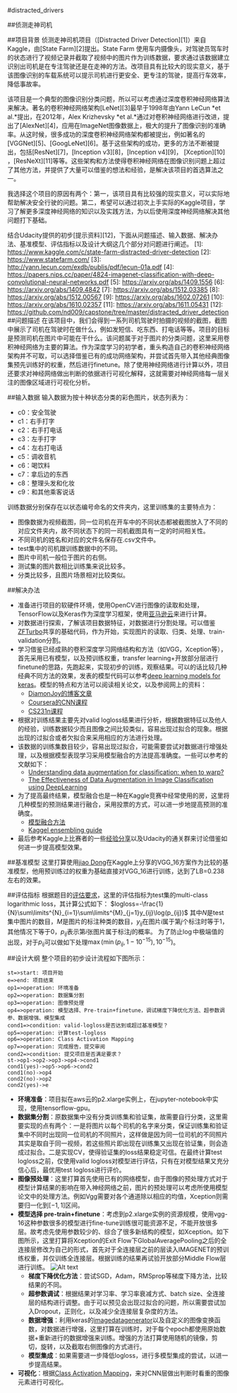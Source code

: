 #distracted_drivers

##侦测走神司机

##项目背景
侦测走神司机项目（[Distracted Driver Detection][1]）来自 Kaggle，由[State Farm][2]提出。State Farm 使用车内摄像头，对驾驶员驾车时的状态进行了视频记录并截取了视频中的图片作为训练数据，要求通过该数据建立识别出司机是在专注驾驶还是在走神的方法。改项目具有比较大的现实意义，基于该图像识别的车载系统可以提示司机进行更安全、更专注的驾驶，提高行车效率，降低事故率。

该项目是一个典型的图像识别分类问题，所以可以考虑通过深度卷积神经网络算法来解决。著名的卷积神经网络架构[LeNet][3]最早于1998年由Yann LeCun *et al.*提出，在2012年，Alex Krizhevsky *et al.*通过对卷积神经网络进行改进，提出了[AlexNet][4]，应用在ImageNet图像数据上，极大的提升了图像识别的准确率。从这时候，很多成功的深度卷积神经网络架构都被提出，例如著名的[VGGNet][5]、[GoogLeNet][6]。基于这些架构的成功，更多的方法不断被提出，包括[ResNet][7]，[Inception v3][8]，[Inception v4][9]， [Xception][10] ，[ResNeXt][11]等等。这些架构和方法使得卷积神经网络在图像识别问题上超过了其他方法，并提供了大量可以借鉴的想法和经验，是解决该项目的首选算法之一。

我选择这个项目的原因有两个：第一，该项目具有比较强的现实意义，可以实际地帮助解决安全行驶的问题。第二，希望可以通过初次上手实际的Kaggle项目，学习了解更多深度神经网络的知识以及实践方法，为以后使用深度神经网络解决其他问题打下基础。

结合Udacity提供的初步[提示资料][12]，下面从问题描述、输入数据、解决办法、基准模型、评估指标以及设计大纲这几个部分对问题进行阐述。
[1]: https://www.kaggle.com/c/state-farm-distracted-driver-detection
[2]: https://www.statefarm.com/
[3]: http://yann.lecun.com/exdb/publis/pdf/lecun-01a.pdf
[4]: https://papers.nips.cc/paper/4824-imagenet-classification-with-deep-convolutional-neural-networks.pdf
[5]: https://arxiv.org/abs/1409.1556
[6]: https://arxiv.org/abs/1409.4842
[7]: https://arxiv.org/abs/1512.03385
[8]: https://arxiv.org/abs/1512.00567
[9]: https://arxiv.org/abs/1602.07261
[10]: https://arxiv.org/abs/1610.02357
[11]: https://arxiv.org/abs/1611.05431
[12]: https://github.com/nd009/capstone/tree/master/distracted_driver_detection
##问题描述
在该项目中，我们会得到一系列司机驾驶时拍摄的视频的截图，截图中展示了司机在驾驶时在做什么，例如发短信、吃东西、打电话等等。项目的目标是预测司机在图片中可能在干什么。该问题属于对于图片的分类问题，这里采用卷积神经网络为主要的算法。作为深度学习的初学者，重头构造自己的卷积神经网络架构并不可取，可以选择借鉴已有的成功网络架构，并尝试首先带入其他经典图像集预先训练好的权重，然后进行finetune。除了使用神经网络进行计算以外，项目还要求对神经网络做出判断的依据进行可视化解释，这就需要对神经网络每一层关注的图像区域进行可视化分析。

##输入数据
输入数据为按十种状态分类的彩色图片，状态列表为：
- c0：安全驾驶
- c1：右手打字
- c2：右手打电话
- c3：左手打字
- c4：左右打电话
- c5：调收音机
- c6：喝饮料
- c7：拿后边的东西
- c8：整理头发和化妆
- c9：和其他乘客说话

训练数据分别保存在以状态编号命名的文件夹内，这里训练集的主要特点为：
- 图像数据为视频截图，同一位司机在开车中的不同状态都被截图放入了不同的对应文件夹内，故不同状态下的同一司机截图具有一定的时间相关性。
- 不同司机的姓名和对应的文件名保存在.csv文件中。
- test集中的司机跟训练数据中的不同。
- 图片中司机一般位于图片的右侧。
- 测试集的图片数相比训练集来说比较多。
- 分类比较多，且图片场景相对比较类似。


##解决办法
-  准备进行项目的软硬件环境，使用OpenCV进行图像的读取和处理，TensorFlow以及Keras作为深度学习框架，使用[亚马逊云][19]来进行计算。
-  对数据进行探索，了解该项目数据特征，对数据进行分割处理。可以借鉴[ZFTurbo][13]共享的基础代码，作为开始，实现图片的读取、归类、处理、train-validation分割。
- 学习借鉴已经成熟的卷积深度学习网络结构和方法（如VGG，Xception等），首先采用已有模型，以及预训练权重，transfer learning+开放部分层进行finetune的思路，先跑起来，实现初步的训练，观察结果。可以的话比较几种经典不同方法的效果，发表的模型代码可以参考[deep learning models for keras][15]。模型的特点和方法可以阅读相关论文，以及参阅网上的资料：
	- [DiamonJoy的博客文章][16]
	- [Coursera的CNN课程][17]
	- [CS231n课程][18]
- 根据对训练结果主要先对valid logloss结果进行分析，根据数据特征以及他人的经验，训练数据较少而且图像之间比较类似，容易出现过拟合的现象。根据出现的过拟合或者欠拟合来采用相应的方法进行处理。
- 该数据的训练集数目较少，容易出现过拟合，可能需要尝试对数据进行增强处理，以及根据模型表现学习采用模型融合的方法提高准确度。一些可以参考的文献如下：
	- [Understanding data augmentation for classification: when to warp?][Sebastien]
	- [The Effectiveness of Data Augmentation in Image Classification using DeepLearning][Luis]
- 为了提高最终结果，模型融合也是一种在Kaggle竞赛中经常使用的房，这里将几种模型的预测结果进行融合，采用投票的方式，可以进一步地提高预测的准确度。
	- [模型融合方法][20]
	- [Kaggel ensembling guide][21]
- 最后参考Kaggle上比赛者的一些[经验分享][14]以及Udacity的通关群来讨论借鉴如何进一步提高模型效果。


[13]: https://www.kaggle.com/zfturbo/keras-sample
[14]: https://www.kaggle.com/c/state-farm-distracted-driver-detection/discussion
[15]: https://github.com/fchollet/deep-learning-models
[16]: http://my.csdn.net/u013751160
[17]: https://www.coursera.org/learn/convolutional-neural-networks/home/week/4
[18]: http://cs231n.github.io/convolutional-networks/
[19]: https://zhuanlan.zhihu.com/p/25066187
[20]: http://blog.csdn.net/sinat_29819401/article/details/71191219
[21]: https://mlwave.com/kaggle-ensembling-guide/
[Sebastien]: https://arxiv.org/abs/1609.08764
[Luis]: https://arxiv.org/abs/1712.04621


##基准模型
这里打算使用[jiao Dong][jiaoDong]在Kaggle上分享的VGG_16方案作为比较的基准模型，他用预训练过的权重为基础直接对VGG_16进行训练，达到了LB=0.238左右的效果。

[jiaoDong]: https://www.kaggle.com/jiaodong/vgg-16-pretrained-loss-0-23800

##评估指标
根据题目的[评估要求][Evaluation]，这里的评估指标为test集的multi-class logarithmic loss，其计算公式如下：
$logloss=-\frac{1}{N}\sum\limits^{N}_{i=1}\sum\limits^{M}_{j=1}y_{ij}\log(p_{ij})$
其中$N$是test集中图片的数目，$M$是图片的标注种类的数目，$y_{ij}$在图片$i$属于第$j$个标注时等于1，其他情况下等于0，$p_{ij}$表示第$i$张图片属于标注$j$的概率。
为了防止$\log$中极端值的出现，对于$p_{ij}$可以做如下处理$\max(\min(p_{ij},1-10^{-15}),10^{-15})$。

[Evaluation]: https://www.kaggle.com/c/state-farm-distracted-driver-detection#evaluation

##设计大纲
整个项目的初步设计流程如下图所示：
```flow
st=>start: 项目开始
e=>end: 项目结束
op1=>operation: 环境准备
op2=>operation: 数据集分割
op3=>operation: 图像预处理
op4=>operation: 模型选择、Pre-train+finetune，调试梯度下降优化方法、超参数调参、数据增强、模型集成
cond1=>condition: valid-logloss是否达到或超过基准模型？
op5=>operation: 计算test-logloss
op6=>operation: Class Activation Mapping 
op7=>operation: 完成报告，提交审阅
cond2=>condition: 提交项目是否满足要求？
st->op1->op2->op3->op4->cond1
cond1(yes)->op5->op6->cond2
cond1(no)->op4
cond2(no)->op2
cond2(yes)->e
```
- **环境准备**：项目拟在aws云的p2.xlarge实例上，在jupyter-notebook中实现，使用tensorflow-gpu。
- **数据集分割**：原数据集中没有分类训练集和验证集，故需要自行分类，这里需要实现的点有两个：一是将图片以每个司机的名字来分类，保证训练集和验证集中不同时出现同一位司机的不同照片，这样做是因为同一位司机的不同照片其实是取自于同一视频，若这些照片即出现在训练集又出现在验证集，则会造成过拟合。二是实现CV，使得验证集的loss结果稳定可信。在最终计算test logloss之前，仅使用valid logloss对模型进行评估，只有在对模型结果又充分信心后，最优用test logloss进行评价。
- **图像预处理**：这里打算首先使用已有的网络模型，由于图像的预处理方式对于模型计算结果的影响在带入神经网络之前，图片的预处理可以考虑所使用模型论文中的处理方法。例如Vgg需要对各个通道除以相应的均值，Xception则需要归一化到$[-1,1]$区间。
- **模型选择 pre-train+finetune**：考虑到p2.xlarge实例的资源规模，使用vgg-16这种参数很多的模型进行fine-tune训练很可能资源不足，不能开放很多层。故考虑先使用参数较少的、综合了很多新结构的模型，如Xception。如下图所示，这里打算将Xception的Exit Flow下GlobalAveragePooling之后的全连接层修改为自己的形式，首先对于全连接层之前的层读入IMAGENET的预训练权重，并仅训练全连接层。根据训练的结果再试验开放部分Middle Flow层进行训练。
![Alt text](./1516459234426.png)
	- **梯度下降优化方法**：尝试SGD，Adam，RMSprop等梯度下降方法，比较结果的不同。
	-  **超参数调试**：根据结果对学习率、学习率衰减方式、batch size、全连接层的结构进行调整。由于可以预见会出现过拟合的问题，所以需要尝试加入Dropout，正则化，以及减少全连接层复杂度的方法。
	-  **数据增强**：利用keras的[imagedatagenerator]以及自定义的图像变换函数，对数据进行增强，这里打算在训练时，对于每个epoch都使用原始数据+重新进行的数据增强来训练。增强的方法打算使用随机的镜像，剪切，旋转，以及截取右侧图像的方式进行。
	-   **模型集成**：如果需要进一步降低logloss，进行多模型集成的尝试，以进一步提高结果。
- **可视化**：根据[Class Activation Mapping][map]，来对CNN层做出判断时看重的图像元素进行可视化。


[map]: http://cnnlocalization.csail.mit.edu/
[imagedatagenerator]: https://keras.io/preprocessing/image/

